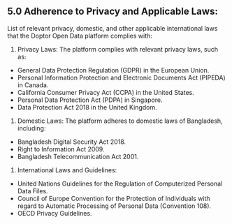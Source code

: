 ## **5.0 Adherence to Privacy and Applicable Laws:**

List of relevant privacy, domestic, and other applicable international laws that the Doptor Open Data platform complies with:

1. Privacy Laws: The platform complies with relevant privacy laws, such as:

- General Data Protection Regulation (GDPR) in the European Union.
- Personal Information Protection and Electronic Documents Act (PIPEDA) in Canada.
- California Consumer Privacy Act (CCPA) in the United States.
- Personal Data Protection Act (PDPA) in Singapore.
- Data Protection Act 2018 in the United Kingdom.

1. Domestic Laws: The platform adheres to domestic laws of Bangladesh, including:

- Bangladesh Digital Security Act 2018.
- Right to Information Act 2009.
- Bangladesh Telecommunication Act 2001.

1. International Laws and Guidelines:

- United Nations Guidelines for the Regulation of Computerized Personal Data Files.
- Council of Europe Convention for the Protection of Individuals with regard to Automatic Processing of Personal Data (Convention 108).
- OECD Privacy Guidelines.
